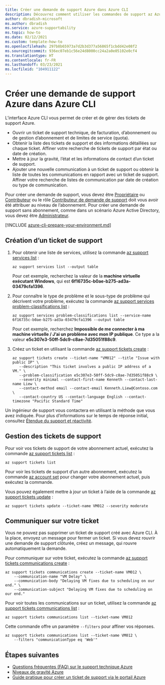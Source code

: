```yaml
---
title: Créer une demande de support Azure dans Azure CLI
description: Découvrez comment utiliser les commandes de support az Azure CLI pour créer, mettre à jour et gérer les demandes de support Azure.
author: dbradish-microsoft
ms.author: dbradish
ms.service: azure-supportability
ms.topic: how-to
ms.date: 02/12/2021
ms.custom: template-how-to
ms.openlocfilehash: 297b8b65973a7d2b3d377a56865f1cbdd42e08f2
ms.sourcegitcommit: 936ec07eb1c56e24d8000cc24a2a0e05102e0cf4
ms.translationtype: HT
ms.contentlocale: fr-FR
ms.lasthandoff: 03/23/2021
ms.locfileid: "104911122"
---
```

# <a name="create-an-azure-support-request-in-azure-cli"></a>Créer une demande de support Azure dans Azure CLI

L’interface Azure CLI vous permet de créer et de gérer des tickets de support Azure.

- Ouvrir un ticket de support technique, de facturation, d’abonnement ou de gestion d’abonnement et de limites de service (quota).
- Obtenir la liste des tickets de support et des informations détaillées sur chaque ticket. Affiner votre recherche de tickets de support par état ou date de création.
- Mettre à jour la gravité, l’état et les informations de contact d’un ticket de support.
- Ajouter une nouvelle communication à un ticket de support ou obtenir la liste de toutes les communications en rapport avec un ticket de support. Affiner votre recherche de listes de communication par date de création ou type de communication.

Pour créer une demande de support, vous devez être [Propriétaire](/azure/role-based-access-control/built-in-roles#owner) ou [Contributeur](/azure/role-based-access-control/built-in-roles#contributor) ou le rôle [Contributeur de demande de support](/azure/role-based-access-control/built-in-roles#support-request-contributor) doit vous avoir été attribuer au niveau de l’abonnement. Pour créer une demande de support sans abonnement, comme dans un scénario Azure Active Directory, vous devez être [Administrateur](/azure/active-directory/roles/permissions-reference).

[!INCLUDE [azure-cli-prepare-your-environment.md](includes/azure-cli-prepare-your-environment.md)]

## <a name="create-a-support-ticket"></a>Création d’un ticket de support

1. Pour obtenir une liste de services, utilisez la commande [az support services list](/cli/azure/ext/support/support/services#ext_support_az_support_services_list) :

   ```azurecli
   az support services list --output table
   ```

   Pour cet exemple, recherchez la valeur de la **machine virtuelle exécutant Windows**, qui est **6f16735c-b0ae-b275-ad3a-03479cfa1396**.

1. Pour connaître le type de problème et le sous-type de problème qui décrivent votre problème, exécutez la commande [az support services problem-classifications list](/cli/azure/ext/support/support/services/problem-classifications#ext_support_az_support_services_problem_classifications_list) :

   ```azurecli
   az support services problem-classifications list --service-name 6f16735c-b0ae-b275-ad3a-03479cfa1396 --output table
   ```

   Pour cet exemple, recherchez **Impossible de me connecter à ma machine virtuelle / J’ai un problème avec mon IP publique**. Ce type a la valeur **e5c307e3-50ff-5dc9-c8ae-7d35051f88c9**.

1. Créez un ticket en utilisant la commande [az support tickets create](/cli/azure/ext/support/support/tickets#ext_support_az_support_tickets_create) :

   ```azurecli
   az support tickets create --ticket-name "VM012" --title "Issue with public IP" \
      --description "This ticket involves a public IP address of a VM." \
      --problem-classification e5c307e3-50ff-5dc9-c8ae-7d35051f88c9 \
      --severity minimal --contact-first-name Kenneth --contact-last-name Liew \
      --contact-method email --contact-email Kenneth.Liew@Contoso.com \
      --contact-country US --contact-language English --contact-timezone "Pacific Standard Time"
   ```

Un ingénieur de support vous contactera en utilisant la méthode que vous avez indiquée. Pour plus d’informations sur le temps de réponse initial, consultez [Étendue du support et réactivité](/support/plans/response/).

## <a name="manage-support-tickets"></a>Gestion des tickets de support

Pour voir vos tickets de support de votre abonnement actuel, exécutez la commande [az support tickets list](/cli/azure/ext/support/support/tickets#ext_support_az_support_tickets_list) :

```azurecli
az support tickets list
```

Pour voir les tickets de support d’un autre abonnement, exécutez la commande [az account set](/cli/azure/account#az_account_set) pour changer votre abonnement actuel, puis exécutez la commande.

Vous pouvez également mettre à jour un ticket à l’aide de la commande [az support tickets update](/cli/azure/ext/support/support/tickets#ext_support_az_support_tickets_update) :

```azurecli
az support tickets update --ticket-name VM012 --severity moderate
```

## <a name="communicate-about-your-ticket"></a>Communiquer sur votre ticket

Vous ne pouvez pas supprimer un ticket de support créé avec Azure CLI. À la place, envoyez un message pour fermer un ticket. Si vous devez rouvrir une demande de support clôturée, créez un message, qui rouvre automatiquement la demande.

Pour communiquer sur votre ticket, exécutez la commande [az support tickets communications create](/cli/azure/ext/support/support/tickets/communications#ext_support_az_support_tickets_communications_create) :

```azurecli
az support tickets communications create --ticket-name VM012 \
    --communication-name "VM Delay" \
    --communication-body "Delaying VM fixes due to scheduling on our end." \
    --communication-subject "Delaying VM fixes due to scheduling on our end."
```

Pour voir toutes les communications sur un ticket, utilisez la commande [az support tickets communications list](/cli/azure/ext/support/support/tickets/communications#ext_support_az_support_tickets_communications_list) :

```azurecli
az support tickets communications list --ticket-name VM012
```

Cette commande offre un paramètre `--filters` pour affiner vos réponses.

```azurecli
az support tickets communications list --ticket-name VM012 \
    --filters "communicationType eq 'Web'"
```

## <a name="next-steps"></a>Étapes suivantes

- [Questions fréquentes (FAQ) sur le support technique Azure](https://azure.microsoft.com/support/faq/)
- [Niveaux de gravité Azure](https://azure.microsoft.com/support/plans/response/)
- [Guide pratique pour créer un ticket de support via le portail Azure](/azure/azure-portal/supportability/how-to-create-azure-support-request)
